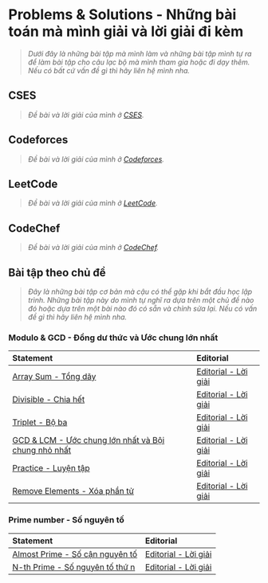 
# Problems & Solutions - Những bài toán mà mình giải và lời giải đi kèm

> *Dưới đây là những bài tập mà mình làm và những bài tập mình tự ra để làm bài tập cho câu lạc bộ mà mình tham gia hoặc đi dạy thêm. Nếu có bất cứ vấn đề gì thì hãy liên hệ mình nha.*

## CSES

> *Đề bài và lời giải của mình ở [CSES](https://cses.fi/problemset/list/).*

## Codeforces

> *Đề bài và lời giải của mình ở [Codeforces](https://codeforces.com/).*

## LeetCode

> *Đề bài và lời giải của mình ở [LeetCode](https://leetcode.com/).*

## CodeChef

> *Đề bài và lời giải của mình ở [CodeChef](https://www.codechef.com/).*

## Bài tập theo chủ đề

> *Đây là những bài tập cơ bản mà cậu có thể gặp khi bắt đầu học lập trình. Những bài tập này do mình tự nghĩ ra dựa trên một chủ đề nào đó hoặc dựa trên một bài nào đó có sẵn và chỉnh sửa lại. Nếu có vấn đề gì thì hãy liên hệ mình nha.*

### Modulo & GCD - Đồng dư thức và Ước chung lớn nhất

| Statement | Editorial |
| :---      | :---      |
| [Array Sum - Tổng dãy](/Posts/Problems-And-Solutions/Categories/Modulo-GCD/Array-Sum/Statement.md) | [Editorial - Lời giải](/Posts/Problems-And-Solutions/Categories/Modulo-GCD/Array-Sum/Editorial.md) |
| [Divisible - Chia hết](/Posts/Problems-And-Solutions/Categories/Modulo-GCD/Divisible/Statement.md) | [Editorial - Lời giải](/Posts/Problems-And-Solutions/Categories/Modulo-GCD/Divisible/Editorial.md) |
| [Triplet - Bộ ba](/Posts/Problems-And-Solutions/Categories/Modulo-GCD/Triplet/Statement.md) | [Editorial - Lời giải](/Posts/Problems-And-Solutions/Categories/Modulo-GCD/Triplet/Editorial.md) |
| [GCD & LCM - Ước chung lớn nhất và Bội chung nhỏ nhất](/Posts/Problems-And-Solutions/Categories/Modulo-GCD/GCD-LCM/Statement.md) | [Editorial - Lời giải](/Posts/Problems-And-Solutions/Categories/Modulo-GCD/GCD-LCM/Editorial.md) |
| [Practice - Luyện tập](/Posts/Problems-And-Solutions/Categories/Modulo-GCD/Practice/Statement.md) | [Editorial - Lời giải](/Posts/Problems-And-Solutions/Categories/Modulo-GCD/Practice/Editorial.md) |
| [Remove Elements - Xóa phần tử](/Posts/Problems-And-Solutions/Categories/Modulo-GCD/Remove-Elements/Statement.md) | [Editorial - Lời giải](/Posts/Problems-And-Solutions/Categories/Modulo-GCD/Remove-Elements/Editorial.md) |

### Prime number - Số nguyên tố

| Statement | Editorial |
| :---      | :---      |
| [Almost Prime - Số cận nguyên tố](/Posts/Problems-And-Solutions/Categories/Prime-Number/Almost-Prime/Statement.html) | [Editorial - Lời giải](/Posts/Problems-And-Solutions/Categories/Prime-Number/Almost-Prime/Editorial.html) |
| [N-th Prime - Số nguyên tố thứ n](/Posts/Problems-And-Solutions/Categories/Prime-Number/N-th-Prime/Statement.html) | [Editorial - Lời giải](/Posts/Problems-And-Solutions/Categories/Prime-Number/N-th-Prime/Editorial.html) |
